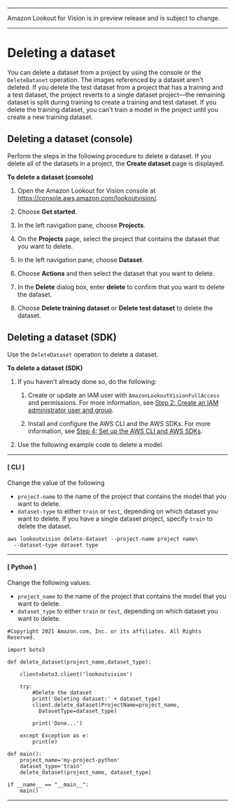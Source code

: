 --------

Amazon Lookout for Vision is in preview release and is subject to change\.

--------

# Deleting a dataset<a name="delete-dataset"></a>

You can delete a dataset from a project by using the console or the `DeleteDataset` operation\. The images referenced by a dataset aren't deleted\. If you delete the test dataset from a project that has a training and a test dataset, the project reverts to a single dataset project—the remaining dataset is split during training to create a training and test dataset\. If you delete the training dataset, you can't train a model in the project until you create a new training dataset\.

## Deleting a dataset \(console\)<a name="view-datasets-console"></a>

Perform the steps in the following procedure to delete a dataset\. If you delete all of the datasets in a project, the **Create dataset** page is displayed\.

**To delete a dataset \(console\)**

1. Open the Amazon Lookout for Vision console at [ https://console\.aws\.amazon\.com/lookoutvision/]( https://console.aws.amazon.com/lookoutvision/)\.

1. Choose **Get started**\. 

1. In the left navigation pane, choose **Projects**\. 

1. On the **Projects** page, select the project that contains the dataset that you want to delete\.

1. In the left navigation pane, choose **Dataset**\.

1. Choose **Actions** and then select the dataset that you want to delete\. 

1. In the **Delete** dialog box, enter **delete** to confirm that you want to delete the dataset\.

1. Choose **Delete training dataset** or **Delete test dataset** to delete the dataset\. 

## Deleting a dataset \(SDK\)<a name="view-datasets-sdk"></a>

Use the `DeleteDataset` operation to delete a dataset\.

**To delete a dataset \(SDK\)**

1. If you haven't already done so, do the following:

   1. Create or update an IAM user with `AmazonLookoutVisionFullAccess` and permissions\. For more information, see [Step 2: Create an IAM administrator user and group](su-account-user.md)\.

   1. Install and configure the AWS CLI and the AWS SDKs\. For more information, see [Step 4: Set up the AWS CLI and AWS SDKs](su-awscli-sdk.md)\.

1. Use the following example code to delete a model\.

------
#### [ CLI ]

   Change the value of the following
   + `project-name` to the name of the project that contains the model that you want to delete\.
   + `dataset-type` to either `train` or `test`, depending on which dataset you want to delete\. If you have a single dataset project, specify `train` to delete the dataset\.

   ```
   aws lookoutvision delete-dataset --project-name project name\
     --dataset-type dataset type
   ```

------
#### [ Python ]

   Change the following values:
   + `project_name` to the name of the project that contains the model that you want to delete\.
   + `dataset_type` to either `train` or `test`, depending on which dataset you want to delete\.

   ```
   #Copyright 2021 Amazon.com, Inc. or its affiliates. All Rights Reserved.
   
   import boto3
   
   def delete_dataset(project_name,dataset_type):
   
       client=boto3.client('lookoutvision')
   
       try: 
           #Delete the dataset
           print('Deleting dataset:' + dataset_type)
           client.delete_dataset(ProjectName=project_name,
             DatasetType=dataset_type)
   
           print('Done...')
       
       except Exception as e:
           print(e)
       
   def main():
       project_name='my-project-python'
       dataset_type='train'
       delete_dataset(project_name, dataset_type)
   
   if __name__ == "__main__":
       main()
   ```

------